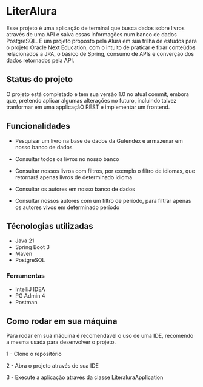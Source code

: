 # LiterAlura

Esse projeto é uma aplicação de terminal que busca dados sobre livros através de uma API e salva essas informações num banco de dados PostgreSQL.
É um projeto proposto pela Alura em sua trilha de estudos para o projeto Oracle Next Education, com o intuito de praticar e fixar conteúdos relacionados a JPA, o básico de Spring, consumo de APIs e converção dos dados retornados pela API.

## Status do projeto

O projeto está completado e tem sua versão 1.0 no atual commit, embora que, pretendo aplicar algumas alterações no futuro, incluindo talvez tranformar em uma applicaçãO REST e implementar um frontend.

## Funcionalidades


- Pesquisar um livro na base de dados da Gutendex e armazenar em nosso banco de dados

- Consultar todos os livros no nosso banco

- Consultar nossos livros com filtros, por exemplo o filtro de idiomas, que retornará apenas livros de determinado idioma

- Consultar os autores em nosso banco de dados

- Consultar nossos autores com um filtro de período, para filtrar apenas os autores vivos em determinado período

## Técnologias utilizadas

- Java 21
- Spring Boot 3
- Maven
- PostgreSQL

### Ferramentas

- IntelliJ IDEA
- PG Admin 4
- Postman

## Como rodar em sua máquina

Para rodar em sua máquina é recomendável o uso de uma IDE, recomendo a mesma usada para desenvolver o projeto.

1 - Clone o repositório

2 - Abra o projeto através de sua IDE

3 - Execute a aplicação através da classe LiteraluraApplication
